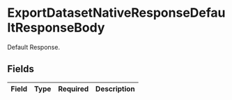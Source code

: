 # ExportDatasetNativeResponseDefaultResponseBody

Default Response.


## Fields

| Field       | Type        | Required    | Description |
| ----------- | ----------- | ----------- | ----------- |